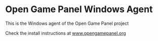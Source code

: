 Open Game Panel Windows Agent
===============
This is the Windows agent of the Open Game Panel project

Check the install instructions at www.opengamepanel.org